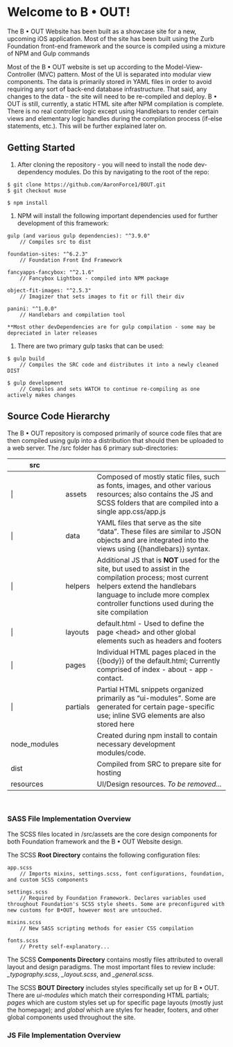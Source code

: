 Welcome to B • OUT!
===================

The B • OUT Website has been built as a showcase site for a new, upcoming iOS
application. Most of the site has been built using the Zurb Foundation front-end
framework and the source is compiled using a mixture of NPM and Gulp commands

Most of the B • OUT website is set up according to the Model-View-Controller
(MVC) pattern. Most of the UI is separated into modular view components. The
data is primarily stored in YAML files in order to avoid requiring any sort of
back-end database infrastructure. That said, any changes to the data - the site
will need to be re-compiled and deploy. B • OUT is still, currently, a static
HTML site after NPM compilation is complete. There is no real controller logic
except using Handlebars to render certain views and elementary logic handles
during the compilation process (if-else statements, etc.). This will be further
explained later on.

Getting Started
---------------

1.  After cloning the repository - you will need to install the node
    dev-dependency modules. Do this by navigating to the root of the repo:

~~~~~~~~~~~~~~~~~~~~~~~~~~~~~~~~~~~~~~~~~~~~~~~~~~~~~~~~~~~~~~~~~~~~~~~~~~~~~~~~
$ git clone https://github.com/AaronForce1/BOUT.git
$ git checkout muse

$ npm install
~~~~~~~~~~~~~~~~~~~~~~~~~~~~~~~~~~~~~~~~~~~~~~~~~~~~~~~~~~~~~~~~~~~~~~~~~~~~~~~~

1.  NPM will install the following important dependencies used for further
    development of this framework:

~~~~~~~~~~~~~~~~~~~~~~~~~~~~~~~~~~~~~~~~~~~~~~~~~~~~~~~~~~~~~~~~~~~~~~~~~~~~~~~~
gulp (and various gulp dependencies): "^3.9.0" 
    // Compiles src to dist

foundation-sites: "^6.2.3" 
    // Foundation Front End Framework

fancyapps-fancybox: "^2.1.6" 
    // Fancybox Lightbox - compiled into NPM package

object-fit-images: "^2.5.3" 
    // Imagizer that sets images to fit or fill their div

panini: "^1.0.0"
    // Handlebars and compilation tool

**Most other devDependencies are for gulp compilation - some may be depreciated in later releases
~~~~~~~~~~~~~~~~~~~~~~~~~~~~~~~~~~~~~~~~~~~~~~~~~~~~~~~~~~~~~~~~~~~~~~~~~~~~~~~~

1.  There are two primary gulp tasks that can be used:

~~~~~~~~~~~~~~~~~~~~~~~~~~~~~~~~~~~~~~~~~~~~~~~~~~~~~~~~~~~~~~~~~~~~~~~~~~~~~~~~
$ gulp build 
    // Compiles the SRC code and distributes it into a newly cleaned DIST

$ gulp development 
    // Compiles and sets WATCH to continue re-compiling as one actively makes changes
~~~~~~~~~~~~~~~~~~~~~~~~~~~~~~~~~~~~~~~~~~~~~~~~~~~~~~~~~~~~~~~~~~~~~~~~~~~~~~~~

Source Code Hierarchy
---------------------

The B • OUT repository is composed primarily of source code files that are then
compiled using gulp into a distribution that should then be uploaded to a web
server. The /src folder has 6 primary sub-directories:

| src           |          |                                                                                                                                                                                                                                   |
|---------------|----------|-----------------------------------------------------------------------------------------------------------------------------------------------------------------------------------------------------------------------------------|
| \|            | assets   | Composed of mostly static files, such as fonts, images, and other various resources; also contains the JS and SCSS folders that are compiled into a single app.css/app.js                                                         |
| \|            | data     | YAML files that serve as the site “data”. These files are similar to JSON objects and are integrated into the views using {{handlebars}} syntax.                                                                                  |
| \|            | helpers  | Additional JS that is **NOT** used for the site, but used to assist in the compilation process; most current helpers extend the handlebars language to include more complex controller functions used during the site compilation |
| \|            | layouts  | default.html - Used to define the page \<head\> and other global elements such as headers and footers                                                                                                                             |
| \|            | pages    | Individual HTML pages placed in the {{body}} of the default.html; Currently comprised of index - about - app - contact.                                                                                                           |
| \|            | partials | Partial HTML snippets organized primarily as “ui-modules”. Some are generated for certain page-specific use; inline SVG elements are also stored here                                                                             |
| node\_modules |          | Created during npm install to contain necessary development modules/code.                                                                                                                                                         |
| dist          |          | Compiled from SRC to prepare site for hosting                                                                                                                                                                                     |
| resources     |          | UI/Design resources. *To be removed...*                                                                                                                                                                                           |

 

### SASS File Implementation Overview

The SCSS files located in /src/assets are the core design components for both
Foundation framework and the B • OUT Website design.

The SCSS **Root Directory** contains the following configuration files:

~~~~~~~~~~~~~~~~~~~~~~~~~~~~~~~~~~~~~~~~~~~~~~~~~~~~~~~~~~~~~~~~~~~~~~~~~~~~~~~~
app.scss
    // Imports mixins, settings.scss, font configurations, foundation, and custom SCSS components

settings.scss
    // Required by Foundation Framework. Declares variables used throughout Foundation's SCSS style sheets. Some are preconfigured with new customs for B•OUT, however most are untouched.

mixins.scss
    // New SASS scripting methods for easier CSS compilation

fonts.scss
    // Pretty self-explanatory...
~~~~~~~~~~~~~~~~~~~~~~~~~~~~~~~~~~~~~~~~~~~~~~~~~~~~~~~~~~~~~~~~~~~~~~~~~~~~~~~~

The SCSS **Components Directory** contains mostly files attributed to overall
layout and design paradigms. The most important files to review include:
*\_typography.scss*, *\_layout.scss*, and *\_general.scss*.

The SCSS **BOUT Directory** includes styles specifically set up for B • OUT.
There are *ui-modules* which match their corresponding HTML partials; *pages*
which are custom styles set up for specific page layouts (mostly just the
homepage); and *global* which are styles for header, footers, and other global
components used throughout the site.

### JS File Implementation Overview

 
